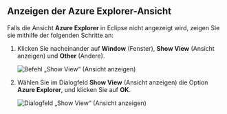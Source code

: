 ## <a name="display-the-azure-explorer-view"></a>Anzeigen der Azure Explorer-Ansicht

Falls die Ansicht **Azure Explorer** in Eclipse nicht angezeigt wird, zeigen Sie sie mithilfe der folgenden Schritte an:

1. Klicken Sie nacheinander auf **Window** (Fenster), **Show View** (Ansicht anzeigen) und **Other** (Andere).

   ![Befehl „Show View“ (Ansicht anzeigen)](../media/azure-toolkit-for-eclipse-show-azure-explorer/show-az-exp-01.png)

2. Wählen Sie im Dialogfeld **Show View** (Ansicht anzeigen) die Option **Azure Explorer**, und klicken Sie auf **OK**.

   ![Dialogfeld „Show View“ (Ansicht anzeigen)](../media/azure-toolkit-for-eclipse-show-azure-explorer/show-az-exp-02.png)

